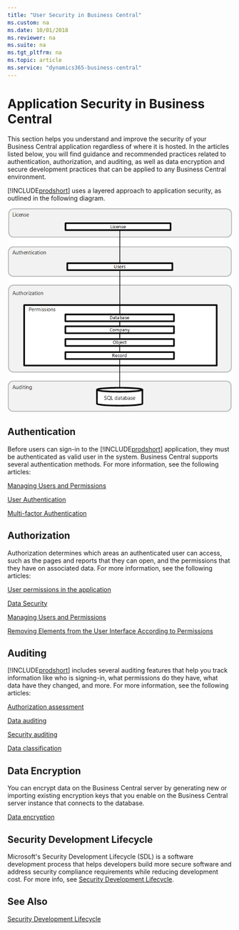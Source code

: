 ```yaml
---
title: "User Security in Business Central"
ms.custom: na
ms.date: 10/01/2018
ms.reviewer: na
ms.suite: na
ms.tgt_pltfrm: na
ms.topic: article
ms.service: "dynamics365-business-central"
---
```


# Application Security in Business Central

This section helps you understand and improve the security of your Business Central application regardless of where it is hosted. In the articles listed below, you will find guidance and recommended practices related to authentication, authorization, and auditing, as well as data encryption and secure development practices that can be applied to any Business Central environment.

[!INCLUDE[prodshort](../developer/includes/prodshort.md)] uses a layered approach to application security, as outlined in the following diagram.

![Security overview](../developer/media/security-overview.png "Security overview")

## Authentication

Before users can sign-in to the [!INCLUDE[prodshort](../developer/includes/prodshort.md)] application, they must be authenticated as valid user in the system. Business Central supports several authentication methods. For more information, see the following articles:

[Managing Users and Permissions](https://docs.microsoft.com/en-us/dynamics365/business-central/ui-how-users-permissions)

[User Authentication](https://docs.microsoft.com/en-us/dynamics365/business-central/dev-itpro/security/user-security#user-authentication)  

[Multi-factor Authentication](../administration/nultifactor-authentication.md)
 
<!-- Authentication and Credential Types](../administration/users-credential-types.md) removed per review link-->

## Authorization

Authorization determines which areas an authenticated user can access, such as the pages and reports that they can open, and the permissions that they have on associated data. For more information, see the following articles:

[User permissions in the application](user-security.md#user-permissions-in-the-application)

[Data Security](data-security.md?tabs=database-level)

[Managing Users and Permissions](https://docs.microsoft.com/en-us/dynamics365/business-central/ui-how-users-permissions)

[Removing Elements from the User Interface According to Permissions](../administration/hide-ui-elements.md)  

## Auditing

[!INCLUDE[prodshort](../developer/includes/prodshort.md)] includes several auditing features that help you track information like who is signing-in, what permissions do they have, what data have they changed, and more.  For more information, see the following articles:

[Authorization assessment](https://docs.microsoft.com/en-us/dynamics365/business-central/ui-how-users-permissions#to-get-an-overview-of-a-users-permissions)
  
[Data auditing](https://docs.microsoft.com/en-us/dynamics365/business-central/across-log-changes)
  
[Security auditing](security-auditing.md)

[Data classification](https://docs.microsoft.com/en-us/dynamics365/business-central/admin-classifying-data-sensitivity)
  
## Data Encryption

You can encrypt data on the Business Central server by generating new or importing existing encryption keys that you enable on the Business Central server instance that connects to the database.

[Data encryption](https://docs.microsoft.com/en-us/dynamics365/business-central/admin-manage-data-encryption)  

## Security Development Lifecycle

Microsoft's Security Development Lifecycle (SDL) is a software development process that helps developers build more secure software and address security compliance requirements while reducing development cost. For more info, see 
[Security Development Lifecycle](https://www.microsoft.com/en-us/sdl).  

## See Also  

[Security Development Lifecycle](https://www.microsoft.com/en-us/sdl)  